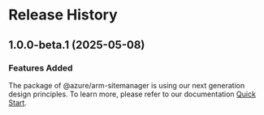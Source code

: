 # Release History
    
## 1.0.0-beta.1 (2025-05-08)

### Features Added

The package of @azure/arm-sitemanager is using our next generation design principles. To learn more, please refer to our documentation [Quick Start](https://aka.ms/azsdk/js/mgmt/quickstart).
